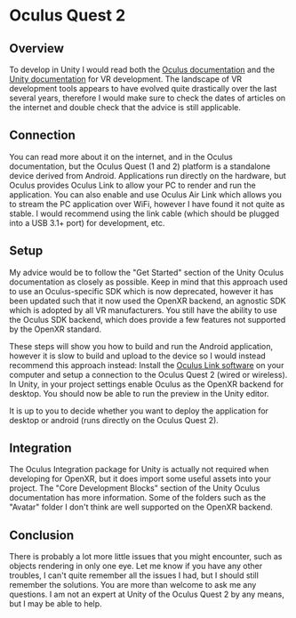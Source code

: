 # Oculus Quest 2

## Overview

To develop in Unity I would read both the [Oculus documentation](https://developer.oculus.com/documentation/unity/) and the [Unity documentation](https://docs.unity3d.com/Manual/VROverview.html) for VR development. The landscape of VR development tools appears to have evolved quite drastically over the last several years, therefore I would make sure to check the dates of articles on the internet and double check that the advice is still applicable.

## Connection

You can read more about it on the internet, and in the Oculus documentation, but the Oculus Quest (1 and 2) platform is a standalone device derived from Android. Applications run directly on the hardware, but Oculus provides Oculus Link to allow your PC to render and run the application. You can also enable and use Oculus Air Link which allows you to stream the PC application over WiFi, however I have found it not quite as stable. I would recommend using the link cable (which should be plugged into a USB 3.1+ port) for development, etc.

## Setup

My advice would be to follow the "Get Started" section of the Unity Oculus documentation as closely as possible. Keep in mind that this approach used to use an Oculus-specific SDK which is now deprecated, however it has been updated such that it now used the OpenXR backend, an agnostic SDK which is adopted by all VR manufacturers. You still have the ability to use the Oculus SDK backend, which does provide a few features not supported by the OpenXR standard.

These steps will show you how to build and run the Android application, however it is slow to build and upload to the device so I would instead recommend this approach instead: Install the [Oculus Link software](https://www.oculus.com/setup/) on your computer and setup a connection to the Oculus Quest 2 (wired or wireless). In Unity, in your project settings enable Oculus as the OpenXR backend for desktop. You should now be able to run the preview in the Unity editor.

It is up to you to decide whether you want to deploy the application for desktop or android (runs directly on the Oculus Quest 2).

## Integration

The Oculus Integration package for Unity is actually not required when developing for OpenXR, but it does import some useful assets into your project. The "Core Development Blocks" section of the Unity Oculus documentation has more information. Some of the folders such as the "Avatar" folder I don't think are well supported on the OpenXR backend.

## Conclusion

There is probably a lot more little issues that you might encounter, such as objects rendering in only one eye. Let me know if you have any other troubles, I can't quite remember all the issues I had, but I should still remember the solutions. You are more than welcome to ask me any questions. I am not an expert at Unity of the Oculus Quest 2 by any means, but I may be able to help.
